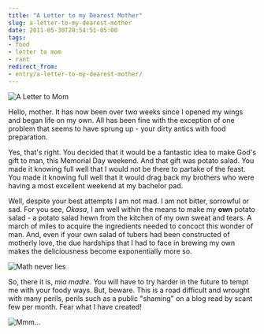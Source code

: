 ```yaml
---
title: "A Letter to my Dearest Mother"
slug: a-letter-to-my-dearest-mother
date: 2011-05-30T20:54:51-05:00
tags:
- food
- letter to mom
- rant
redirect_from:
- entry/a-letter-to-my-dearest-mother/
---
```

![](http://images.dxprog.com/blog/letter_to_mom.jpg "A Letter to Mom")

Hello, mother. It has now been over two weeks since I opened my wings and began life on my own. All has been fine with the exception of one problem that seems to have sprung up - your dirty antics with food preparation.

Yes, that's right. You decided that it would be a fantastic idea to make God's gift to man, this Memorial Day weekend. And that gift was potato salad. You made it knowing full well that I would not be there to partake of the feast. You made it knowing full well that it would drag back my brothers who were having a most excellent weekend at my bachelor pad.

Well, despite your best attempts I am not mad. I am not bitter, sorrowful or sad. For you see, _Okasa_, I am well within the means to make my **own** potato salad - a potato salad hewn from the kitchen of my own sweat and tears. A march of miles to acquire the ingredients needed to concoct this wonder of man. And, even if your own salad of tubers had been constructed of motherly love, the due hardships that I had to face in brewing my own makes the deliciousness become exponentially more so.

![](http://images.dxprog.com/blog/salad_graph.jpg "Math never lies")

So, there it is, _mia madre_. You will have to try harder in the future to tempt me with your foody ways. But, beware. This is a road difficult and wrought with many perils, perils such as a public "shaming" on a blog read by scant few per month. Fear what I have created!

![](http://images.dxprog.com/blog/potato_salad.jpg "Mmm...")
